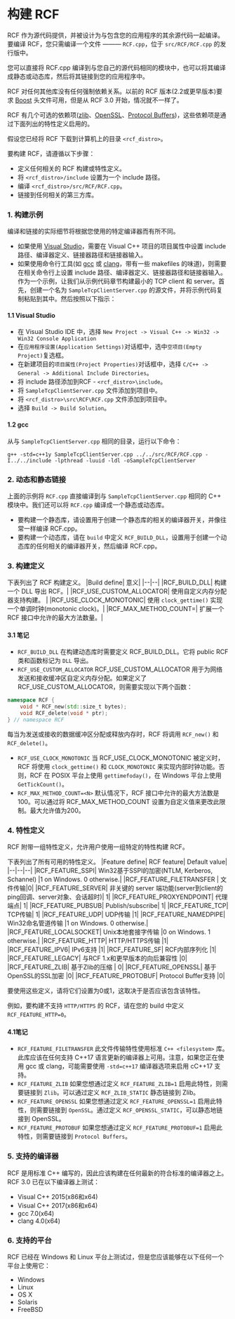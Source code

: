 <!--
 * @Author: haoluo
 * @Date: 2019-07-12 16:02:23
 * @LastEditors: haoluo
 * @LastEditTime: 2019-07-15 11:11:13
 * @Description: file content
 -->
# 构建 RCF
RCF 作为源代码提供，并被设计为与包含您的应用程序的其余源代码一起编译。要编译 RCF，您只需编译一个文件 ——— `RCF.cpp`，位于 `src/RCF/RCF.cpp` 的发行版中。

您可以直接将 RCF.cpp 编译到与您自己的源代码相同的模块中，也可以将其编译成静态或动态库，然后将其链接到您的应用程序中。

RCF 对任何其他库没有任何强制依赖关系。以前的 RCF 版本(2.2或更早版本)要求 [Boost](http://www.boost.org/) 头文件可用，但是从 RCF 3.0 开始，情况就不一样了。

RCF 有几个可选的依赖项([zlib](http://www.zlib.net/)、[OpenSSL](http://www.openssl.org/)、[Protocol Buffers](http://code.google.com/p/protobuf/))，这些依赖项是通过下面列出的特性定义启用的。

假设您已经将 RCF 下载到计算机上的目录 `<rcf_distro>`。

要构建 RCF，请遵循以下步骤：
- 定义任何相关的 RCF 构建或特性定义。
- 将 `<rcf_distro>/include` 设置为一个 include 路径。
- 编译 `<rcf_distro>/src/RCF/RCF.cpp`。
- 链接到任何相关的第三方库。
### 1. 构建示例
编译和链接的实际细节将根据您使用的特定编译器而有所不同。
- 如果使用 [Visual Studio](http://http//www.microsoft.com/visualstudio)，需要在 Visual C++ 项目的项目属性中设置 include 路径、编译器定义、链接器路径和链接器输入。
- 如果使用命令行工具(如 [gcc](http://http//gcc.gnu.org/) 或 [clang](https://clang.llvm.org/)，带有一些 makefiles 的味道)，则需要在相关命令行上设置 include 路径、编译器定义、链接器路径和链接器输入。
作为一个示例，让我们从示例代码章节构建最小的 TCP client 和 server。首先，创建一个名为 `SampleTcpClientServer.cpp` 的源文件，并将示例代码复制粘贴到其中。然后按照以下指示：

#### 1.1 Visual Studio
- 在 Visual Studio IDE 中，选择 `New Project -> Visual C++ -> Win32 -> Win32 Console Application`
- 在`应用程序设置(Application Settings)`对话框中，选中`空项目(Empty Project)`复选框。
- 在新建项目的`项目属性(Project Properties)`对话框中，选择 `C/C++ -> General -> Additional Include Directories`。
- 将 include 路径添加到RCF - `<rcf_distro>\include`。
- 将 `SampleTcpClientServer.cpp` 文件添加到项目中。
- 将 `<rcf_distro>\src\RCF\RCF.cpp` 文件添加到项目中。
- 选择 `Build -> Build Solution`。
#### 1.2 gcc
从与 `SampleTcpClientServer.cpp` 相同的目录，运行以下命令：
```shell
g++ -std=c++1y SampleTcpClientServer.cpp ../../src/RCF/RCF.cpp -I../../include -lpthread -luuid -ldl -oSampleTcpClientServer
```
### 2. 动态和静态链接
上面的示例将 `RCF.cpp` 直接编译到与 `SampleTcpClientServer.cpp` 相同的 C++ 模块中。我们还可以将 `RCF.cpp` 编译成一个静态或动态库。
- 要构建一个静态库，请设置用于创建一个静态库的相关的编译器开关，并像往常一样编译 RCF.cpp。
- 要构建一个动态库，请在 `build` 中定义 `RCF_BUILD_DLL`，设置用于创建一个动态库的任何相关的编译器开关，然后编译 RCF.cpp。

### 3. 构建定义
下表列出了 RCF 构建定义。
|Build define|	意义|
|--|--|
|RCF_BUILD_DLL|	构建一个 DLL 导出 RCF。|
|RCF_USE_CUSTOM_ALLOCATOR| 使用自定义内存分配器支持构建。	|
|RCF_USE_CLOCK_MONOTONIC|	使用 `clock_gettime()` 实现一个单调时钟(monotonic clock)。|
|RCF_MAX_METHOD_COUNT=<N>|	扩展一个 RCF 接口中允许的最大方法数量。|
#### 3.1 笔记
- `RCF_BUILD_DLL`
在构建动态库时需要定义 RCF_BUILD_DLL。它将 public RCF 类和函数标记为 `DLL` 导出。
- `RCF_USE_CUSTOM_ALLOCATOR`
RCF_USE_CUSTOM_ALLOCATOR 用于为网络发送和接收缓冲区自定义内存分配。如果定义了 RCF_USE_CUSTOM_ALLOCATOR，则需要实现以下两个函数：
```cpp
namespace RCF {
    void * RCF_new(std::size_t bytes);
    void RCF_delete(void * ptr);
} // namespace RCF
```
每当为发送或接收的数据缓冲区分配或释放内存时，RCF 将调用 `RCF_new()` 和 `RCF_delete()`。
- `RCF_USE_CLOCK_MONOTONIC`
当 RCF_USE_CLOCK_MONOTONIC 被定义时，RCF 将使用 `clock_gettime()` 和 `CLOCK_MONOTONIC` 来实现内部时钟功能。否则，RCF 在 POSIX 平台上使用 `gettimefoday()`，在 Windows 平台上使用 `GetTickCount()`。
- `RCF_MAX_METHOD_COUNT=<N>`
默认情况下，RCF 接口中允许的最大方法数是100。可以通过将 RCF_MAX_METHOD_COUNT 设置为自定义值来更改此限制。最大允许值为200。

### 4. 特性定义
RCF 附带一组特性定义，允许用户使用一组特定的特性构建 RCF。

下表列出了所有可用的特性定义。
|Feature define|	RCF feature|	Default value|
|--|--|--|
|RCF_FEATURE_SSPI|	 Win32基于SSPI的加密(NTLM, Kerberos, Schannel)	|1 on Windows. 0 otherwise.|
|RCF_FEATURE_FILETRANSFER	|	文件传输|0|
|RCF_FEATURE_SERVER|	非关键的 server 端功能(server到client的ping回调、server对象、会话超时)|	1|
|RCF_FEATURE_PROXYENDPOINT|	代理端点|	1|
|RCF_FEATURE_PUBSUB|	Publish/subscribe|	1|
|RCF_FEATURE_TCP|	TCP传输|	1|
|RCF_FEATURE_UDP|	UDP传输	|1|
|RCF_FEATURE_NAMEDPIPE|	Win32命名管道传输	|1 on Windows. 0 otherwise.|
|RCF_FEATURE_LOCALSOCKET|	Unix本地套接字传输	|0 on Windows. 1 otherwise.|
|RCF_FEATURE_HTTP|	HTTP/HTTPS传输	|1|
|RCF_FEATURE_IPV6|	IPv6支持	|1|
|RCF_FEATURE_SF|	RCF内部序列化	|1|
|RCF_FEATURE_LEGACY|	与RCF 1.x和更早版本的向后兼容性	|0|
|RCF_FEATURE_ZLIB| 基于Zlib的压缩	|	0|
|RCF_FEATURE_OPENSSL|	基于OpenSSL的SSL加密	|0|
|RCF_FEATURE_PROTOBUF|	Protocol Buffer支持	|0|

要使用这些定义，请将它们设置为0或1，这取决于是否应该包含该特性。

例如，要构建不支持 `HTTP/HTTPS` 的 RCF，请在您的 build 中定义 `RCF_FEATURE_HTTP=0`。
#### 4.1笔记
- `RCF_FEATURE_FILETRANSFER`
此文件传输特性使用标准 `C++ <filesystem>` 库。此库应该在任何支持 C++17 语言更新的编译器上可用。注意，如果您正在使用 gcc 或 clang，可能需要使用 `-std=c++17` 编译器选项来启用 cC++17 支持。
- `RCF_FEATURE_ZLIB`
如果您想通过定义 `RCF_FEATURE_ZLIB=1` 启用此特性，则需要链接到 `Zlib`。可以通过定义 `RCF_ZLIB_STATIC` 静态链接到 Zlib。
- `RCF_FEATURE_OPENSSL`
如果您想通过定义 `RCF_FEATURE_OPENSSL=1` 启用此特性，则需要链接到 `OpenSSL`。通过定义 `RCF_OPENSSL_STATIC`，可以静态地链接到 OpenSSL。
- `RCF_FEATURE_PROTOBUF`
如果您想通过定义 `RCF_FEATURE_PROTOBUF=1` 启用此特性，则需要链接到 `Protocol Buffers`。

### 5. 支持的编译器
RCF 是用标准 C++ 编写的，因此应该构建在任何最新的符合标准的编译器之上。RCF 3.0 已在以下编译器上测试：
- Visual C++ 2015(x86和x64)
- Visual C++ 2017(x86和x64)
- gcc 7.0(x64)
- clang 4.0(x64)
### 6. 支持的平台
RCF 已经在 Windows 和 Linux 平台上测试过，但是您应该能够在以下任何一个平台上使用它：
- Windows
- Linux
- OS X
- Solaris
- FreeBSD